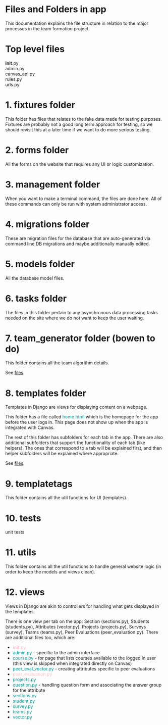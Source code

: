 Files and Folders in app
=============
This documentation explains the file structure in relation to the major processes in the team formation project.

# Top level files
__init__.py  
admin.py  
canvas_api.py  
rules.py  
urls.py

# 1. fixtures folder
This folder has files that relates to the fake data made for testing purposes. Fixtures are probably not a good long term approach for testing, so we should revisit this at a later time if we want to do more serious testing.

# 2. forms folder
All the forms on the website that requires any UI or logic customization.

# 3. management folder
When you want to make a terminal command, the files are done here. All of these commands can only be run with system administrator access.

# 4. migrations folder
These are migration files for the database that are auto-generated via command line DB migrations and maybe additionally manually edited.

# 5. models folder
All the database model files.

# 6. tasks folder
The files in this folder pertain to any asynchronous data processing tasks needed on the site where we do not want to keep the user waiting. 

# 7. team_generator folder (bowen to do)
This folder contains all the team algorithm details.

See [files](team_generator_files.md).

# 8. templates folder
Templates in Django are views for displaying content on a webpage.

This folder has a file called <font color=#099>home.html</font> which is the
homepage for the app before the user logs in. This page does not show up when
the app is integrated with Canvas.

The rest of this folder has subfolders for each tab in the app. There are also
additional subfolders that support the functionality of each tab (like
helpers). The ones that correspond to a tab will be explained first, and then
helper subfolders will be explained where appropriate.

See [files](templates_files.md).

# 9. templatetags
This folder contains all the util functions for UI (templates).

# 10. tests
unit tests  

# 11. utils
This folder contains all the util functions to handle general website logic (in order to keep the models and views clean).

# 12. views
Views in Django are akin to controllers for handling what gets displayed in the templates.  

There is one view per tab on the app: Section (sections.py), Students
(students.py), Attributes (vector.py), Projects (projects.py), Surveys
(survey), Teams (teams.py), Peer Evaluations (peer_evaluation.py).
There are additional files too, which are: 

* <font color=#FFC0CB>__init__.py</font>
* <font color=#099>admin.py</font> - specific to the admin interface
* <font color=#099>course.py</font> - for page that lists courses available to the logged in user (this view is skipped when integrated directly on Canvas)
* <font color=#099>peer_eval_vector.py</font> - creating attributes specific to peer evaluations
* <font color=#FFC0CB>peer_evaluation.py</font>
* <font color=#099>projects.py</font>
* <font color=#099>question.py</font> - handling question form and associating the answer group for the attribute
* <font color=#099>sections.py</font>
* <font color=#099>student.py</font>
* <font color=#099>survey.py</font>
* <font color=#099>teams.py</font>
* <font color=#099>vector.py</font>


